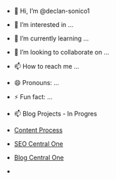 - 👋 Hi, I’m @declan-sonico1
- 👀 I’m interested in ...
- 🌱 I’m currently learning ...
- 💞️ I’m looking to collaborate on ...
- 📫 How to reach me ...
- 😄 Pronouns: ...
- ⚡ Fun fact: ...

- 📫 Blog Projects - In Progres
- [Content Process](https://github.com/declan-sonico1/Blog-Content-Processes)
- [SEO Central One](https://github.com/declan-sonico1/SEO-Central-One)
- [Blog Central One](https://github.com/declan-sonico1/Blog-Central-One)
- 

<!---
declan-sonico1/declan-sonico1 is a ✨ special ✨ repository because its `README.md` (this file) appears on your GitHub profile.
You can click the Preview link to take a look at your changes.
--->
